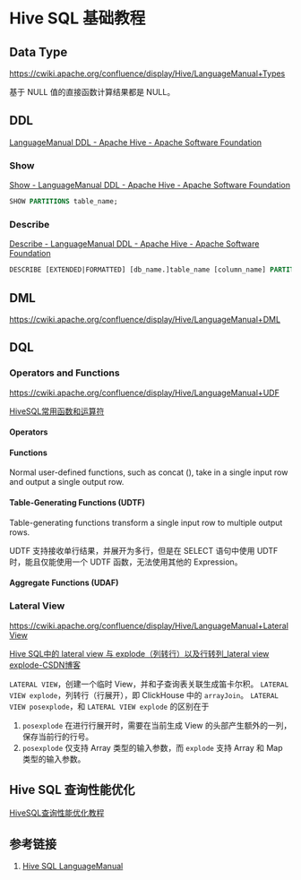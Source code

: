 # Hive SQL 基础教程


## Data Type

https://cwiki.apache.org/confluence/display/Hive/LanguageManual+Types

基于 NULL 值的直接函数计算结果都是 NULL。

## DDL

[LanguageManual DDL - Apache Hive - Apache Software Foundation](https://cwiki.apache.org/confluence/display/Hive/LanguageManual+DDL)


### Show

[Show - LanguageManual DDL - Apache Hive - Apache Software Foundation](https://cwiki.apache.org/confluence/display/Hive/LanguageManual+DDL#LanguageManualDDL-Show)

```sql
SHOW PARTITIONS table_name;
```


### Describe

[Describe - LanguageManual DDL - Apache Hive - Apache Software Foundation](https://cwiki.apache.org/confluence/display/Hive/LanguageManual+DDL#LanguageManualDDL-Describe)

```sql
DESCRIBE [EXTENDED|FORMATTED] [db_name.]table_name [column_name] PARTITION partition_spec;
```


## DML

https://cwiki.apache.org/confluence/display/Hive/LanguageManual+DML



## DQL


### Operators and Functions

https://cwiki.apache.org/confluence/display/Hive/LanguageManual+UDF

[HiveSQL常用函数和运算符](work/component/Big-Data/Apache-Hive/Hive-SQL/HiveSQL常用函数和运算符.md)

#### Operators

#### Functions

Normal user-defined functions, such as concat (), take in a single input row and output a single output row.

#### Table-Generating Functions (UDTF)

Table-generating functions transform a single input row to multiple output rows.

UDTF 支持接收单行结果，并展开为多行，但是在 SELECT 语句中使用 UDTF 时，能且仅能使用一个 UDTF 函数，无法使用其他的 Expression。
#### Aggregate Functions (UDAF)



### Lateral View

https://cwiki.apache.org/confluence/display/Hive/LanguageManual+LateralView

[Hive SQL中的 lateral view 与 explode（列转行）以及行转列\_lateral view explode-CSDN博客](https://blog.csdn.net/qq_42374697/article/details/115273726)


`LATERAL VIEW`，创建一个临时 View，并和子查询表关联生成笛卡尔积。
`LATERAL VIEW explode`，列转行（行展开），即 ClickHouse 中的 `arrayJoin`。 
`LATERAL VIEW posexplode`，和 `LATERAL VIEW explode` 的区别在于
1. `posexplode` 在进行行展开时，需要在当前生成 View 的头部产生额外的一列，保存当前行的行号。
2. `posexplode` 仅支持 Array 类型的输入参数，而 `explode` 支持 Array 和 Map 类型的输入参数。

## Hive SQL 查询性能优化

[HiveSQL查询性能优化教程](work/component/Big-Data/Apache-Hive/Hive-SQL/HiveSQL查询性能优化教程.md)

## 参考链接
1. [Hive SQL LanguageManual](https://cwiki.apache.org/confluence/display/Hive/LanguageManual)
